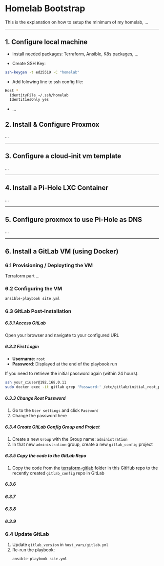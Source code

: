 # Homelab Bootstrap

This is the explanation on how to setup the minimum of my homelab, ...

---

## 1. Configure local machine

- Install needed packages: Terraform, Ansible, K8s packages, ...

- Create SSH Key:
```bash
ssh-keygen -t ed25519 -C "homelab"
```

- Add folowing line to ssh config file:
```bash
Host *
  IdentityFile ~/.ssh/homelab
  IdentitiesOnly yes
```

- ...

## 2. Install & Configure Proxmox

...

---

## 3. Configure a cloud-init vm template

...

---

## 4. Install a Pi-Hole LXC Container

...

---

## 5. Configure proxmox to use Pi-Hole as DNS

...

---

## 6. Install a GitLab VM (using Docker)

### 6.1 Provisioning / Deployting the VM

Terraform part ...

### 6.2 Configuring the VM

```bash
ansible-playbook site.yml
```

### 6.3 GitLab Post-Installation

##### 6.3.1 Access GitLab

Open your browser and navigate to your configured URL

##### 6.3.2 First Login

- **Username**: `root`
- **Password**: Displayed at the end of the playbook run

If you need to retrieve the initial password again (within 24 hours):

```bash
ssh your_ciuser@192.168.0.11
sudo docker exec -it gitlab grep 'Password:' /etc/gitlab/initial_root_password
```

##### 6.3.3 Change Root Password

1) Go to the `User settings` and click `Password`
2) Change the password here

##### 6.3.4 Create GitLab Config Group and Project

1) Create a new `Group` with the Group name: `administration`
2) In that new `administration` group, create a new `gitlab_config` project

##### 6.3.5 Copy the code to the GitLab Repo

1) Copy the code from the [terraform-gitlab](/bootstrap/terraform-gitlab/) folder in this GitHub repo to the recently created `gitlab_config` repo in GitLab

##### 6.3.6

##### 6.3.7

##### 6.3.8

##### 6.3.9

### 6.4 Update GitLab

1. Update `gitlab_version` in `host_vars/gitlab.yml`
2. Re-run the playbook:
   ```bash
   ansible-playbook site.yml
   ```
